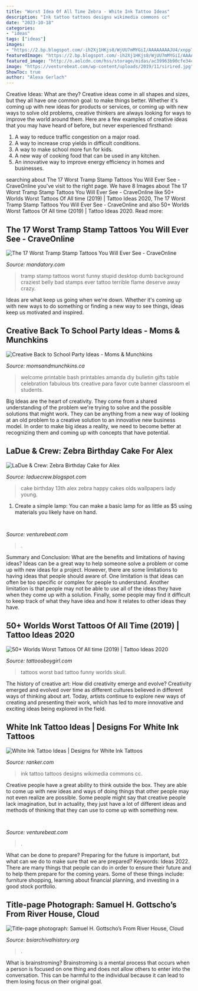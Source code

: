 ```yaml
---
title: "Worst Idea Of All Time Zebra - White Ink Tattoo Ideas"
description: "Ink tattoo tattoos designs wikimedia commons cc"
date: "2023-10-18"
categories:
- "ideas"
tags: ["ideas"]
images:
- "https://2.bp.blogspot.com/-ih2Xj1HKjs8/WjUU7mMYGiI/AAAAAAAAJU4/xnppTIOj5N8woXaHi8gb_X_U4_Nxotq3ACLcBGAs/s1600/funny%2Bbad%2Btattoos.JPG"
featuredImage: "https://2.bp.blogspot.com/-ih2Xj1HKjs8/WjUU7mMYGiI/AAAAAAAAJU4/xnppTIOj5N8woXaHi8gb_X_U4_Nxotq3ACLcBGAs/s1600/funny%2Bbad%2Btattoos.JPG"
featured_image: "http://o.aolcdn.com/hss/storage/midas/ac39963b90cfe34cadda82b6d5d592aa/200070959/worst-tramp-stamps-14.jpg"
image: "https://venturebeat.com/wp-content/uploads/2019/11/sirired.jpg"
ShowToc: true
author: "Alexa Gerlach"
---
```



Creative Ideas: What are they?
Creative ideas come in all shapes and sizes, but they all have one common goal: to make things better. Whether it's coming up with new ideas for products or services, or coming up with new ways to solve old problems, creative thinkers are always looking for ways to improve the world around them. Here are a few examples of creative ideas that you may have heard of before, but never experienced firsthand: 
1. A way to reduce traffic congestion on a major road.
2. A way to increase crop yields in difficult conditions.
3. A way to make school more fun for kids.
4. A new way of cooking food that can be used in any kitchen.
5. An innovative way to improve energy efficiency in homes and businesses.

	

		
searching about The 17 Worst Tramp Stamp Tattoos You Will Ever See - CraveOnline you've visit to the right page. We have 8 Images about The 17 Worst Tramp Stamp Tattoos You Will Ever See - CraveOnline like 50+ Worlds Worst Tattoos Of All time (2019) | Tattoo Ideas 2020, The 17 Worst Tramp Stamp Tattoos You Will Ever See - CraveOnline and also 50+ Worlds Worst Tattoos Of All time (2019) | Tattoo Ideas 2020. Read more:
		
    
## The 17 Worst Tramp Stamp Tattoos You Will Ever See - CraveOnline

<img loading=lazy src="http://o.aolcdn.com/hss/storage/midas/ac39963b90cfe34cadda82b6d5d592aa/200070959/worst-tramp-stamps-14.jpg" onerror="this.onerror=null;this.src='https://tse3.mm.bing.net/th?id=OIP.4f5ZTmfIJG7RYG8bxj_l-QHaES&amp;pid=15.1';" alt="The 17 Worst Tramp Stamp Tattoos You Will Ever See - CraveOnline">

_Source: mandatory.com_

>tramp stamp tattoos worst funny stupid desktop dumb background craziest belly bad stamps ever tattoo terrible flame deserve away crazy. 

	

Ideas are what keep us going when we're down. Whether it's coming up with new ways to do something or finding a new way to see things, ideas keep us motivated and inspired.

    
## Creative Back To School Party Ideas - Moms &amp; Munchkins

<img loading=lazy src="http://www.momsandmunchkins.ca/wp-content/uploads/2013/08/back-to-school-party-ideas-6.jpg" onerror="this.onerror=null;this.src='https://tse4.mm.bing.net/th?id=OIP.6eIlXrb0_0L1gSMySnvDVgAAAA&amp;pid=15.1';" alt="Creative Back to School Party Ideas - Moms &amp; Munchkins">

_Source: momsandmunchkins.ca_

>welcome printable bash printables amanda diy bulletin gifts table celebration fabulous bts creative para favor cute banner classroom el students. 

	

Big Ideas are the heart of creativity. They come from a shared understanding of the problem we're trying to solve and the possible solutions that might work. They can be anything from a new way of looking at an old problem to a creative solution to an innovative new business model. In order to make big ideas a reality, we need to become better at recognizing them and coming up with concepts that have potential.

    
## LaDue &amp; Crew: Zebra Birthday Cake For Alex

<img loading=lazy src="http://4.bp.blogspot.com/_Vmw1FM33-cU/SqxlMfMo0ZI/AAAAAAAAB4A/Y-KQ8iE-fw8/s400/Zebra+cake+top+angle.jpg" onerror="this.onerror=null;this.src='https://tse2.mm.bing.net/th?id=OIP.m0Uk0TFgTzEridq1I4ZNlQAAAA&amp;pid=15.1';" alt="LaDue &amp; Crew: Zebra Birthday Cake for Alex">

_Source: laduecrew.blogspot.com_

>cake birthday 13th alex zebra happy cakes olds wallpapers lady young. 

	

1. Create a simple lamp: You can make a basic lamp for as little as $5 using materials you likely have on hand.

    
## 

<img loading=lazy src="https://venturebeat.com/wp-content/uploads/2019/11/sirired.jpg" onerror="this.onerror=null;this.src='https://tse3.mm.bing.net/th?id=OIP.JLRusF0NhdqAVoxmYe6LnQHaDt&amp;pid=15.1';" alt="">

_Source: venturebeat.com_

>. 

	

Summary and Conclusion: What are the benefits and limitations of having ideas?
Ideas can be a great way to help someone solve a problem or come up with new ideas for a project. However, there are some limitations to having ideas that people should aware of. One limitation is that ideas can often be too specific or complex for people to understand. Another limitation is that people may not be able to use all of the ideas they have when they come up with a solution. Finally, some people may find it difficult to keep track of what they have idea and how it relates to other ideas they have.

    
## 50+ Worlds Worst Tattoos Of All Time (2019) | Tattoo Ideas 2020

<img loading=lazy src="https://2.bp.blogspot.com/-ih2Xj1HKjs8/WjUU7mMYGiI/AAAAAAAAJU4/xnppTIOj5N8woXaHi8gb_X_U4_Nxotq3ACLcBGAs/s1600/funny%2Bbad%2Btattoos.JPG" onerror="this.onerror=null;this.src='https://tse4.mm.bing.net/th?id=OIP._QKn7KZdEPzM752sNa57UgAAAA&amp;pid=15.1';" alt="50+ Worlds Worst Tattoos Of All time (2019) | Tattoo Ideas 2020">

_Source: tattoosboygirl.com_

>tattoos worst bad tattoo funny worlds skull. 

	

The history of creative art: How did creativity emerge and evolve?
Creativity emerged and evolved over time as different cultures believed in different ways of thinking about art. Today, artists continue to explore new ways of creating and presenting their work, which has led to more innovative and exciting ideas being explored in the field.

    
## White Ink Tattoo Ideas | Designs For White Ink Tattoos

<img loading=lazy src="https://imgix.ranker.com/user_node_img/50050/1000996805/original/white-ink-feather-tattoo-photo-u1?w=650&amp;q=50&amp;fm=pjpg&amp;fit=crop&amp;crop=faces" onerror="this.onerror=null;this.src='https://tse4.mm.bing.net/th?id=OIP.PWUpRBN48xxHn2JiUzHiZwHaJ4&amp;pid=15.1';" alt="White Ink Tattoo Ideas | Designs for White Ink Tattoos">

_Source: ranker.com_

>ink tattoo tattoos designs wikimedia commons cc. 

	

Creative people have a great ability to think outside the box. They are able to come up with new ideas and ways of doing things that other people may not even realize are possible. Some people might say that creative people lack imagination, but in actuality, they just have a lot of different ideas and methods of thinking that they can use to come up with something new.

    
## 

<img loading=lazy src="https://venturebeat.com/wp-content/uploads/2019/11/vivoexynos-e1573227653262.jpg" onerror="this.onerror=null;this.src='https://tse2.mm.bing.net/th?id=OIP.oTbiObz3bFvUIhbHnSiY5wHaEK&amp;pid=15.1';" alt="">

_Source: venturebeat.com_

>. 

	

What can be done to prepare?
Preparing for the future is important, but what can we do to make sure that we are prepared? Keywords: Ideas 2022. There are many things that people can do in order to ensure their future and to help them prepare for the coming years. Some of these things include: furniture shopping, learning about financial planning, and investing in a good stock portfolio.

    
## Title-page Photograph: Samuel H. Gottscho’s From River House, Cloud

<img loading=lazy src="https://www.bsiarchivalhistory.org/BSI_Archival_History/Woodys_pt_1_files/droppedImage_10.jpg" onerror="this.onerror=null;this.src='https://tse4.mm.bing.net/th?id=OIP.WduZ2pS72jIVhhugMSt8OwHaE5&amp;pid=15.1';" alt="Title-page photograph: Samuel H. Gottscho’s From River House, Cloud">

_Source: bsiarchivalhistory.org_

>. 

	

What is brainstroming? Brainstroming is a mental process that occurs when a person is focused on one thing and does not allow others to enter into the conversation. This can be harmful to the individual because it can lead to them losing focus on their original goal.

